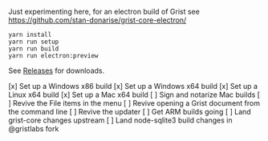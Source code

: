 Just experimenting here, for an electron build of Grist see https://github.com/stan-donarise/grist-core-electron/

```
yarn install
yarn run setup
yarn run build
yarn run electron:preview
```

See [Releases](https://github.com/paulfitz/grist-electron/releases) for downloads.

 [x] Set up a Windows x86 build
 [x] Set up a Windows x64 build
 [x] Set up a Linux x64 build
 [x] Set up a Mac x64 build
 [ ] Sign and notarize Mac builds
 [ ] Revive the File items in the menu
 [ ] Revive opening a Grist document from the command line
 [ ] Revive the updater
 [ ] Get ARM builds going
 [ ] Land grist-core changes upstream
 [ ] Land node-sqlite3 build changes in @gristlabs fork
